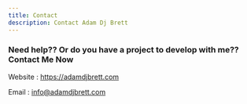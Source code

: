 ```yaml
---
title: Contact
description: Contact Adam Dj Brett
---
```

### Need help?? Or do you have a project to develop with me?? Contact Me Now

Website : https://adamdjbrett.com

Email : info@adamdjbrett.com
